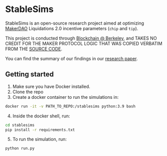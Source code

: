 # StableSims

StableSims is an open-source research project aimed at optimizing [MakerDAO](https://makerdao.com/en/) Liquidations 2.0 incentive parameters (`chip` and `tip`).

This project is conducted through [Blockchain @ Berkeley](http://blockchain.berkeley.edu/), and TAKES NO CREDIT FOR THE MAKER PROTOCOL LOGIC THAT WAS COPIED VERBATIM FROM THE [SOURCE CODE](https://github.com/makerdao/dss).

You can find the summary of our findings in our [research paper](https://arxiv.org/abs/2201.03519).

## Getting started
1. Make sure you have Docker installed.
2. Clone the repo
3. Create a docker container to run the simulations in:
  ```bash
  docker run -it -v PATH_TO_REPO:/stablesims python:3.9 bash
  ```
4. Inside the docker shell, run:
  ```bash
  cd stablesims
  pip install -r requirements.txt
  ```
5. To run the simulation, run:
  ```bash
  python run.py
  ```
